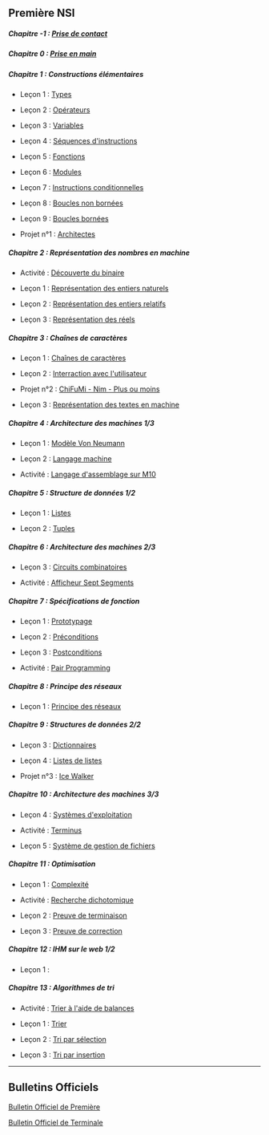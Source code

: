 
## Première NSI

##### Chapitre -1 : [Prise de contact](./Prise_de_contact/Prise_de_contact.md)

##### Chapitre 0 : [Prise en main](./Prise_en_main/Prise_en_main.md)

##### Chapitre 1 : Constructions élémentaires

- Leçon 1 : [Types](./Constructions_élémentaires/Types.md)

- Leçon 2 : [Opérateurs](./Constructions_élémentaires/Opérateurs.md)

- Leçon 3 : [Variables](./Constructions_élémentaires/Variables.md)

- Leçon 4 : [Séquences d'instructions](./Constructions_élémentaires/Séquences.md)

- Leçon 5 : [Fonctions](./Constructions_élémentaires/Fonctions.md)

- Leçon 6 : [Modules](./Constructions_élémentaires/Modules.md)

- Leçon 7 : [Instructions conditionnelles](./Constructions_élémentaires/Instructions_conditionnelles.md)

- Leçon 8 : [Boucles non bornées](./Constructions_élémentaires/Boucles_non_bornées.md)

- Leçon 9 : [Boucles bornées](./Constructions_élémentaires/Boucles_bornées.md)

- Projet n°1 : [Architectes](./Constructions_élémentaires/Projet_architectes.md)

##### Chapitre 2 : Représentation des nombres en machine

- Activité : [Découverte du binaire](./Représentation_des_nombres_en_machine/Activité_découverte_du_binaire.md)

- Leçon 1 : [Représentation des entiers naturels](./Représentation_des_nombres_en_machine/Représentation_des_entiers_naturels.md)

- Leçon 2 : [Représentation des entiers relatifs](./Représentation_des_nombres_en_machine/Représentation_des_entiers_relatifs.md)

- Leçon 3 : [Représentation des réels](./Représentation_des_nombres_en_machine/Représentation_des_réels.md)

##### Chapitre 3 : Chaînes de caractères

- Leçon 1 : [Chaînes de caractères](./Chaînes_de_caractère/Chaines_de_caractere.md)

- Leçon 2 : [Interraction avec l'utilisateur](./Chaînes_de_caractère/Interraction_avec_l_utilisateur.md)

- Projet n°2 : [ChiFuMi - Nim - Plus ou moins](./Chaînes_de_caractère/Projet_chifumi_nim_plusoumoins.md)

- Leçon 3 : [Représentation des textes en machine](./Chaînes_de_caractère/Représentation_des_textes_en_machine.md)

##### Chapitre 4 : Architecture des machines 1/3

- Leçon 1 : [Modèle Von Neumann](./Architecture_des_machines/Modèle_Von_Neumann.md)

- Leçon 2 : [Langage machine](./Architecture_des_machines/Langage_machine.md)

- Activité : [Langage d'assemblage sur M10](./Architecture_des_machines/Activité_langage_d_assemblage_sur_M10.md)

##### Chapitre 5 : Structure de données 1/2

- Leçon 1 : [Listes](./Structures_de_données/Listes.md)

- Leçon 2 : [Tuples](./Structures_de_données/Tuples.md)

##### Chapitre 6 : Architecture des machines 2/3

- Leçon 3 : [Circuits combinatoires](./Architecture_des_machines/Circuits_combinatoires.md)

- Activité : [Afficheur Sept Segments](./Architecture_des_machines/Activité_afficheur_sept_segments.md)

##### Chapitre 7 : Spécifications de fonction

- Leçon 1 : [Prototypage](./Spécifications_de_fonction/Prototypage.md)

- Leçon 2 : [Préconditions](./Spécifications_de_fonction/Préconditions.md)

- Leçon 3 : [Postconditions](./Spécifications_de_fonction/Postconditions.md)

- Activité : [Pair Programming](./Spécifications_de_fonction/Activité_pair_programming.md)

##### Chapitre 8 : Principe des réseaux

- Leçon 1 : [Principe des réseaux](./Principe_des_réseaux/Principe_des_réseaux.md)

##### Chapitre 9 : Structures de données 2/2

- Leçon 3 : [Dictionnaires](./Structures_de_données/Dictionnaires.md)

- Leçon 4 : [Listes de listes](./Structures_de_données/Listes_de_listes.md)

- Projet n°3 : [Ice Walker](./Structures_de_données/Projet_ice_walker.md)

##### Chapitre 10 : Architecture des machines 3/3

- Leçon 4 : [Systèmes d'exploitation](./Architecture_des_machines/Systèmes_d_exploitation.md)

- Activité : [Terminus](./Architecture_des_machines/Activité_terminus.md)

- Leçon 5 : [Système de gestion de fichiers](./Architecture_des_machines/Système_de_gestion_de_fichiers.md)

##### Chapitre 11 : Optimisation

- Leçon 1 : [Complexité](./Optimisation/Complexité.md)

- Activité : [Recherche dichotomique](./Optimisation/Activité_recherche_dichotomique.md)

- Leçon 2 : [Preuve de terminaison](./Optimisation/Preuve_de_terminaison.md)

- Leçon 3 : [Preuve de correction](./Optimisation/Preuve_de_correction.md)

##### Chapitre 12 : IHM sur le web 1/2

- Leçon 1 :




##### Chapitre 13 : Algorithmes de tri

- Activité : [Trier à l'aide de balances](./Algorithmes_de_tri/Activité_trier_à_l_aide_de_balances.md)

- Leçon 1 : [Trier](./Algorithmes_de_tri/Trier.md)

- Leçon 2 : [Tri par sélection](./Algorithmes_de_tri/Tri_par_sélection.md)

- Leçon 3 : [Tri par insertion](./Algorithmes_de_tri/Tri_par_insertion.md)


______________________

## Bulletins Officiels

[Bulletin Officiel de Première](./../bo_premiere.pdf)

[Bulletin Officiel de Terminale](./../bo_terminale.pdf)
